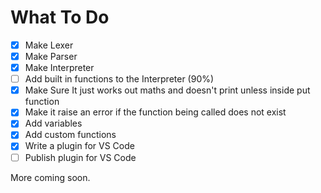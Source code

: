 # What To Do

 - [x] Make Lexer
 - [x] Make Parser
 - [x] Make Interpreter
 - [ ] Add built in functions to the Interpreter (90%)
 - [x] Make Sure It just works out maths and doesn't print unless inside put function
 - [x] Make it raise an error if the function being called does not exist
 - [x] Add variables
 - [x] Add custom functions
 - [x] Write a plugin for VS Code
 - [ ] Publish plugin for VS Code

More coming soon.
